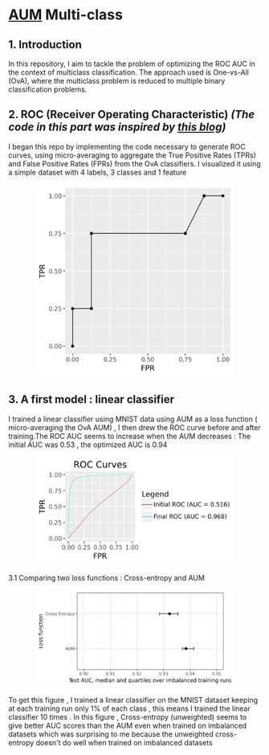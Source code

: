 # [AUM](https://www.jmlr.org/papers/v24/21-0751.html) Multi-class



## 1. Introduction

In this repository, I aim to tackle the problem of optimizing the ROC AUC in the context of multiclass classification. The approach used is One-vs-All (OvA), where the multiclass problem is reduced to multiple binary classification problems.

## 2. ROC (Receiver Operating Characteristic) *(The code in this part was inspired by [this blog](https://tdhock.github.io/blog/2024/torch-roc-aum/))*

I began this repo by implementing the code necessary to generate ROC curves, using micro-averaging to aggregate the True Positive Rates (TPRs) and False Positive Rates (FPRs) from the OvA classifiers. I visualized it using a simple dataset with 4 labels, 3 classes and 1 feature 
<p align="center">
  <img src="Micro-Average-AUM/Figure-ROC-multiclass/ROC_multiclass_micro_plot.png" alt="Description" width="400"/>
</p>

## 3. A first model : linear classifier
I trained a linear classifier using MNIST data using AUM as a loss function ( micro-averaging the OvA AUM) , I then drew the ROC curve before and after training.The ROC AUC seems to increase when the AUM decreases : The initial AUC was 0.53 , the optimized AUC is 0.94
<p align="center">
  <img src="Micro-Average-AUM/Figure-ROC-Linear-Training-AUM/ROC_Linear_Training_AUM.png" alt="Description" width="400"/>
</p>
3.1 Comparing two loss functions : Cross-entropy and AUM
<p align="center">
  <img src="Figure-Comparing-CE-AUM\AUMvsCE.png" alt="Description" width="400"/>
</p>
To get this figure , I trained a linear classifier on the MNIST dataset keeping at each training run only 1% of each class , this means I trained the linear classifier 10 times . In this figure , Cross-entropy (unweighted) seems to give better AUC scores than the AUM even when trained on imbalanced datasets which was surprising to me because the unweighted cross-entropy doesn't do well when trained on imbalanced datasets